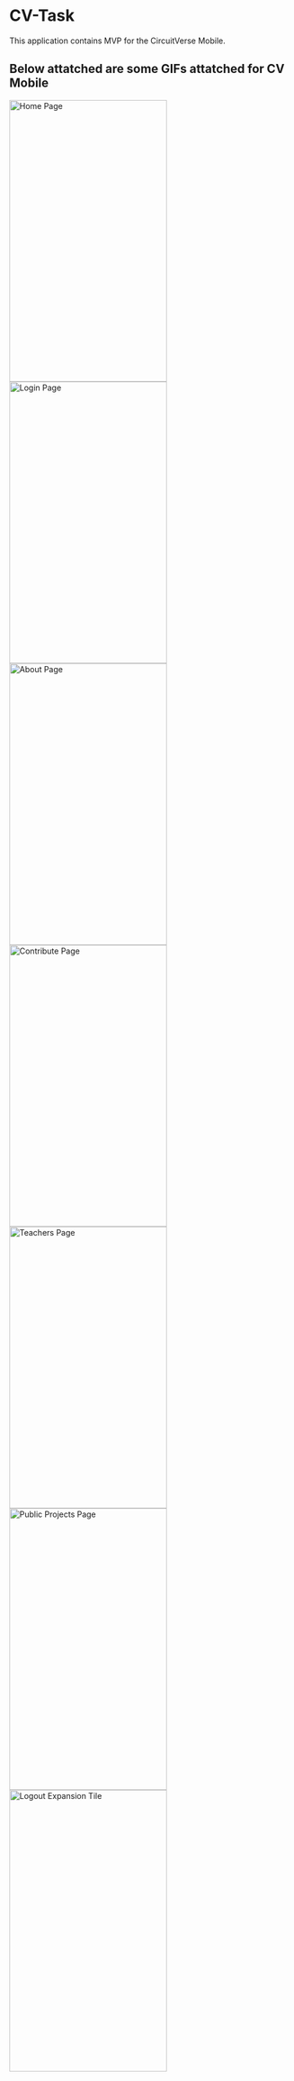 # CV-Task

This application contains MVP for the CircuitVerse Mobile.

## Below attatched are some GIFs attatched for CV Mobile

<p>
<img title="Home Page" src="https://user-images.githubusercontent.com/45434030/78035773-2c588780-7387-11ea-8596-68936a080d5b.gif" alt="Home Page" width="280" height="500">
<img title="Login Page" src="https://user-images.githubusercontent.com/45434030/78036138-95d89600-7387-11ea-9d3f-5991b4f12329.gif" alt="Login Page" width="280" height="500">
<img title="About Page" src="https://user-images.githubusercontent.com/45434030/78035479-c966f080-7386-11ea-9173-da494f41bb15.gif" alt="About Page" width="280" height="500">
<img title="Contribute Page" src="https://user-images.githubusercontent.com/45434030/78036321-c6203480-7387-11ea-8b13-bfbb075459d6.gif" alt="Contribute Page" width="280" height="500">
<img title="Teachers Page" src="https://user-images.githubusercontent.com/45434030/78036856-6b3b0d00-7388-11ea-9e31-3508bcaa70ac.gif" alt="Teachers Page" width="280" height="500">
<img title="Public Projects Page" src="https://user-images.githubusercontent.com/45434030/78035508-d71c7600-7386-11ea-9d33-63562d38ba00.gif" alt="Public Projects Page" width="280" height="500">
<img title="Logout Expansion Tile" src="https://user-images.githubusercontent.com/45434030/78035516-d97ed000-7386-11ea-837f-4d3751c5cfe4.gif" alt="Logout Expansion Tile" width="280" height="500">
</p>
